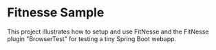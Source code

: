 # Fitnesse Sample
This project illustrates how to setup and use FitNesse and the FitNesse plugin "BrowserTest" for testing a tiny Spring Boot webapp.
